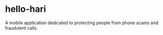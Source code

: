 # hello-hari
A mobile application dedicated to protecting people from phone scams and fraudulent calls.
